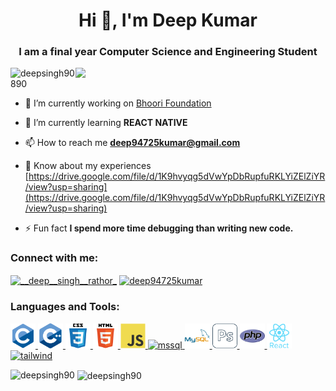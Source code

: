 <h1 align="center">Hi 👋, I'm Deep Kumar</h1>
<h3 align="center">I am a final year Computer Science and Engineering Student</h3>
<img align="right" width="400" src="https://user-images.githubusercontent.com/74038190/212750147-854a394f-fee9-4080-9770-78a4b7ece53f.gif">
<p align="left"> <img src="https://komarev.com/ghpvc/?username=deepsingh90&label=Profile%20views&color=0e75b6&style=flat" alt="deepsingh90" />890 </p>

- 🔭 I’m currently working on [Bhoori Foundation](https://github.com/deepsingh90/Bhoori-Foundation-Web)

- 🌱 I’m currently learning **REACT NATIVE**

- 📫 How to reach me **deep94725kumar@gmail.com**

- 📄 Know about my experiences [https://drive.google.com/file/d/1K9hvyqg5dVwYpDbRupfuRKLYiZElZiYR/view?usp=sharing](https://drive.google.com/file/d/1K9hvyqg5dVwYpDbRupfuRKLYiZElZiYR/view?usp=sharing)

- ⚡ Fun fact **I spend more time debugging than writing new code.**

<h3 align="left">Connect with me:</h3>
<p align="left">
<a href="https://instagram.com/__deep__singh__rathor_" target="blank"><img align="center" src="https://raw.githubusercontent.com/rahuldkjain/github-profile-readme-generator/master/src/images/icons/Social/instagram.svg" alt="__deep__singh__rathor_" height="30" width="40" /></a>
<a href="https://www.leetcode.com/deep94725kumar" target="blank"><img align="center" src="https://raw.githubusercontent.com/rahuldkjain/github-profile-readme-generator/master/src/images/icons/Social/leet-code.svg" alt="deep94725kumar" height="30" width="40" /></a>
</p>

<h3 align="left">Languages and Tools:</h3>
<p align="left"> <a href="https://www.cprogramming.com/" target="_blank" rel="noreferrer"> <img src="https://raw.githubusercontent.com/devicons/devicon/master/icons/c/c-original.svg" alt="c" width="40" height="40"/> </a> <a href="https://www.w3schools.com/cpp/" target="_blank" rel="noreferrer"> <img src="https://raw.githubusercontent.com/devicons/devicon/master/icons/cplusplus/cplusplus-original.svg" alt="cplusplus" width="40" height="40"/> </a> <a href="https://www.w3schools.com/css/" target="_blank" rel="noreferrer"> <img src="https://raw.githubusercontent.com/devicons/devicon/master/icons/css3/css3-original-wordmark.svg" alt="css3" width="40" height="40"/> </a> <a href="https://www.w3.org/html/" target="_blank" rel="noreferrer"> <img src="https://raw.githubusercontent.com/devicons/devicon/master/icons/html5/html5-original-wordmark.svg" alt="html5" width="40" height="40"/> </a> <a href="https://developer.mozilla.org/en-US/docs/Web/JavaScript" target="_blank" rel="noreferrer"> <img src="https://raw.githubusercontent.com/devicons/devicon/master/icons/javascript/javascript-original.svg" alt="javascript" width="40" height="40"/> </a> <a href="https://www.microsoft.com/en-us/sql-server" target="_blank" rel="noreferrer"> <img src="https://www.svgrepo.com/show/303229/microsoft-sql-server-logo.svg" alt="mssql" width="40" height="40"/> </a> <a href="https://www.mysql.com/" target="_blank" rel="noreferrer"> <img src="https://raw.githubusercontent.com/devicons/devicon/master/icons/mysql/mysql-original-wordmark.svg" alt="mysql" width="40" height="40"/> </a> <a href="https://www.photoshop.com/en" target="_blank" rel="noreferrer"> <img src="https://raw.githubusercontent.com/devicons/devicon/master/icons/photoshop/photoshop-line.svg" alt="photoshop" width="40" height="40"/> </a> <a href="https://www.php.net" target="_blank" rel="noreferrer"> <img src="https://raw.githubusercontent.com/devicons/devicon/master/icons/php/php-original.svg" alt="php" width="40" height="40"/> </a> <a href="https://reactjs.org/" target="_blank" rel="noreferrer"> <img src="https://raw.githubusercontent.com/devicons/devicon/master/icons/react/react-original-wordmark.svg" alt="react" width="40" height="40"/> </a> <a href="https://tailwindcss.com/" target="_blank" rel="noreferrer"> <img src="https://www.vectorlogo.zone/logos/tailwindcss/tailwindcss-icon.svg" alt="tailwind" width="40" height="40"/> </a> </p>

<p><img align="left" src="https://github-readme-stats.vercel.app/api/top-langs?username=deepsingh90&show_icons=true&locale=en&layout=compact" alt="deepsingh90" /></p>

<p>&nbsp;<img align="center" src="https://github-readme-stats.vercel.app/api?username=deepsingh90&show_icons=true&locale=en" alt="deepsingh90" /></p>
